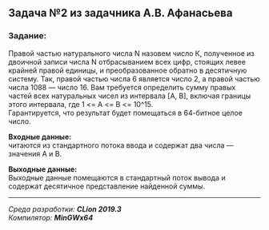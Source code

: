 ## Задача №2 из задачника А.В. Афанасьева
### Задание:  
Правой частью натурального числа N назовем число К, полученное из двоичной записи числа N 
отбрасыванием всех цифр, стоящих левее крайней правой единицы, и преобразованное обратно в 
десятичную систему. Так, правой частью числа 6 является число 2, а правой частью числа 1088 — число 16.
Вам требуется определить сумму правых частей всех натуральных чисел из интервала [А, В], 
включая границы этого интервала, где 1 <= А <= В <= 10^15.  
Гарантируется, что результат будет помещаться в 64-битное целое число.

**Входные данные:**  
читаются из стандартного потока ввода и содержат два числа
— значения А и В.

**Выходные данные:**  
Выходные данные помещаются в стандартный поток вывода и содержат
десятичное представление найденной суммы.

------

*Среда разработки: **CLion 2019.3***  
*Компилятор: **MinGWx64***